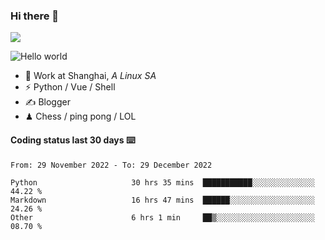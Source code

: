 ### Hi there 👋
![](https://komarev.com/ghpvc/?username=Xuhandsome)


<img src="https://github-readme-stats.vercel.app/api?username=XuHandsome&show_icons=true&theme=merko" alt="Hello world">

<br/>

- 🍻  Work at Shanghai, _A Linux SA_
- ⚡  Python / Vue / Shell
- ✍️  Blogger
- ♟  Chess / ping pong / LOL

#### Coding status last 30 days ⌨️

<!--START_SECTION:waka-->

```text
From: 29 November 2022 - To: 29 December 2022

Python                     30 hrs 35 mins  ███████████░░░░░░░░░░░░░░   44.22 %
Markdown                   16 hrs 47 mins  ██████░░░░░░░░░░░░░░░░░░░   24.26 %
Other                      6 hrs 1 min     ██▒░░░░░░░░░░░░░░░░░░░░░░   08.70 %
```

<!--END_SECTION:waka-->
